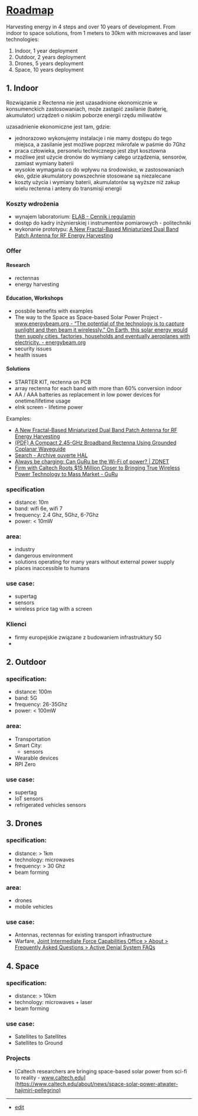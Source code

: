 # [Roadmap](http://roadmap.rectenna.net)

Harvesting energy in 4 steps and over 10 years of development. 
From indoor to space solutions, from 1 meters to 30km with microwaves and laser technologies:

1. Indoor, 1 year deployment
2. Outdoor, 2 years deployment
3. Drones, 5 years deployment
4. Space, 10 years deployment


## 1. Indoor

Rozwiązanie z Rectenna nie jest uzasadnione ekonomicznie w konsumenckich zastosowaniach, może zastąpić zasilanie (baterię, akumulator) urządzeń o niskim poborze energii rzędu miliwatów


uzasadnienie ekonomiczne jest tam, gdzie:
+ jednorazowo wykonujemy instalacje i nie mamy dostępu do tego miejsca, a zasilanie jest możliwe poprzez mikrofale w paśmie do 7Ghz
+ praca człowieka, personelu technicznego jest zbyt kosztowna
+ możliwe jest użycie dronów do wymiany całego urządzenia, sensorów, zamiast wymiany baterii
+ wysokie wymagania co do wpływu na środowisko, w zastosowaniach eko, gdzie akumulatory powszechnie stosowane są niezalecane
+ koszty użycia i wymiany baterii, akumulatorów są wyższe niż zakup wielu rectenna i anteny do transmisji energii


### Koszty wdrożenia

+ wynajem laboratorium: [ELAB - Cennik i regulamin](http://www.elab.wiran.pl/index.php?a=dokumenty)
+ dostęp do kadry inżynierskiej i instrumentów pomiarowych - politechniki
+ wykonanie prototypu: [A New Fractal-Based Miniaturized Dual Band Patch Antenna for RF Energy Harvesting](https://www.hindawi.com/journals/ijap/2014/805052/)


### Offer

#### Research

+ rectennas
+ energy harvesting

#### Education, Workshops

+ possbile benefits with examples
+ The way to the Space as Space-based Solar Power Project - [www.energybeam.org - “The potential of the technology is to capture sunlight and then beam it wirelessly.” On Earth, this solar energy would then supply cities, factories, households and eventually aeroplanes with electricity. - energybeam.org](https://www.energybeam.org/)
+ security issues
+ health issues


#### Solutions

 
+ STARTER KIT, rectenna on PCB
+ array rectenna for each band with more than 60% conversion indoor
+ AA / AAA batteries as replacement in low power devices for onetime/lifetime usage
+ eInk screen - lifetime power

Examples:
+ [A New Fractal-Based Miniaturized Dual Band Patch Antenna for RF Energy Harvesting](https://www.hindawi.com/journals/ijap/2014/805052/)
+ [(PDF) A Compact 2.45-GHz Broadband Rectenna Using Grounded Coplanar Waveguide](https://www.researchgate.net/publication/273176687_A_Compact_245-GHz_Broadband_Rectenna_Using_Grounded_Coplanar_Waveguide)
+ [Search - Archive ouverte HAL](https://hal.science/search/index?q=rectenna)
+ [Always be charging: Can GuRu be the Wi-Fi of power? | ZDNET](https://www.zdnet.com/article/always-be-charging-can-guru-be-the-wi-fi-of-power/)
+ [Firm with Caltech Roots $15 Million Closer to Bringing True Wireless Power Technology to Mass Market - GuRu](https://guru.inc/firm-with-caltech-roots-15-million-closer-to-bringing-true-wireless-power-technology-to-mass-market/)



### specification

+ distance: 10m
+ band: wifi 6e, wifi 7
+ frequency: 2.4 Ghz, 5Ghz, 6-7Ghz
+ power: < 10mW


### area:

+ industry
+ dangerous environment
+ solutions operating for many years without external power supply
+ places inaccessible to humans


### use case:

+ supertag
+ sensors
+ wireless price tag with a screen


### Klienci

+ firmy europejskie związane z budowaniem infrastruktury 5G
+ 


## 2. Outdoor


### specification:

+ distance: 100m
+ band: 5G
+ frequency: 26-35Ghz
+ power: < 100mW

### area:

+ Transportation  
+ Smart City:
  + sensors
+ Wearable devices 
+ RPI Zero


### use case:

+ supertag
+ IoT sensors
+ refrigerated vehicles sensors





## 3. Drones

### specification:

+ distance: > 1km
+ technology: microwaves
+ frequency: > 30 Ghz
+ beam forming

### area:

+ drones
+ mobile vehicles


### use case:

+ Antennas, rectennas for existing transport infrastructure
+ Warfare, [Joint Intermediate Force Capabilities Office > About > Frequently Asked Questions > Active Denial System FAQs](https://jnlwp.defense.gov/About/Frequently-Asked-Questions/Active-Denial-System-FAQs/) 



## 4. Space



### specification:

+ distance: > 10km
+ technology: microwaves + laser
+ beam forming

### use case:

+ Satellites to Satellites
+ Satellites to Ground

### Projects

+ [Caltech researchers are bringing space-based solar power from sci-fi to reality - www.caltech.edu](https://www.caltech.edu/about/news/space-solar-power-atwater-hajimiri-pellegrino)

---
+ [edit](https://github.com/rectenna-net/roadmap/edit/main/README.md)


